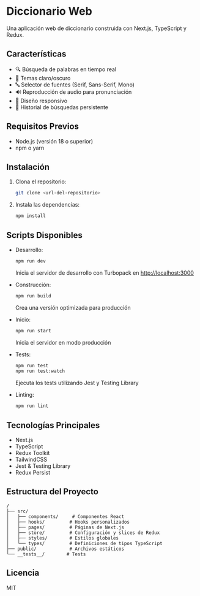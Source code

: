 # Diccionario Web

Una aplicación web de diccionario construida con Next.js, TypeScript y Redux.

## Características

- 🔍 Búsqueda de palabras en tiempo real
- 🎨 Temas claro/oscuro
- 🔤 Selector de fuentes (Serif, Sans-Serif, Mono)
- 🔊 Reproducción de audio para pronunciación
- 📱 Diseño responsivo
- 💾 Historial de búsquedas persistente

## Requisitos Previos

- Node.js (versión 18 o superior)
- npm o yarn

## Instalación

1. Clona el repositorio:

   ```bash
   git clone <url-del-repositorio>
   ```

2. Instala las dependencias:

   ```bash
   npm install
   ```

## Scripts Disponibles

- Desarrollo:

  ```bash
  npm run dev
  ```

  Inicia el servidor de desarrollo con Turbopack en <http://localhost:3000>

- Construcción:

  ```bash
  npm run build
  ```

  Crea una versión optimizada para producción

- Inicio:

  ```bash
  npm run start
  ```

  Inicia el servidor en modo producción

- Tests:

  ```bash
  npm run test
  npm run test:watch
  ```

  Ejecuta los tests utilizando Jest y Testing Library

- Linting:
  ```bash
  npm run lint
  ```

## Tecnologías Principales

- Next.js
- TypeScript
- Redux Toolkit
- TailwindCSS
- Jest & Testing Library
- Redux Persist

## Estructura del Proyecto

```plaintext
/
├── src/
│   ├── components/     # Componentes React
│   ├── hooks/         # Hooks personalizados
│   ├── pages/         # Páginas de Next.js
│   ├── store/         # Configuración y slices de Redux
│   ├── styles/        # Estilos globales
│   └── types/         # Definiciones de tipos TypeScript
├── public/            # Archivos estáticos
└── __tests__/        # Tests
```

## Licencia

MIT
